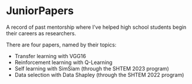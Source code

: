 # JuniorPapers
A record of past mentorship where I've helped high school students begin their careers as researchers.

There are four papers, named by their topics: 

- Transfer learning with VGG16
- Reinforcement learning with Q-Learning
- Self learning with SimSiam (through the SHTEM 2023 program)
- Data selection with Data Shapley (through the SHTEM 2022 program)
